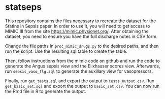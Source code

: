 # statseps

This repository contains the files necessary to recreate the dataset for the Statins in Sepsis paper. In order to use it, you will need to get access to MIMIC III from the site https://mimic.physionet.org/. After obtaining the dataset, you need to ensure you have the full discharge notes in CSV form. 

Change the file paths in `proc_mimic_drugs.py` to the desired paths, and then run the script. Use the resulting sql table to create the table.

Then, follow instructions from the mimic code on github and run the code to generate the Angus sepsis view and the Elixhauser scores view. Afterwards, run `sepsis_vaso_flg.sql` to generate the auxillary view for vasopressors. 

Finally, run `get_tests.sql` and export the output to `tests_output.csv`. Run `get_basic_set.sql` and export the output to `basic_set.csv`. You can now run the Rmd file in R to generate the output.